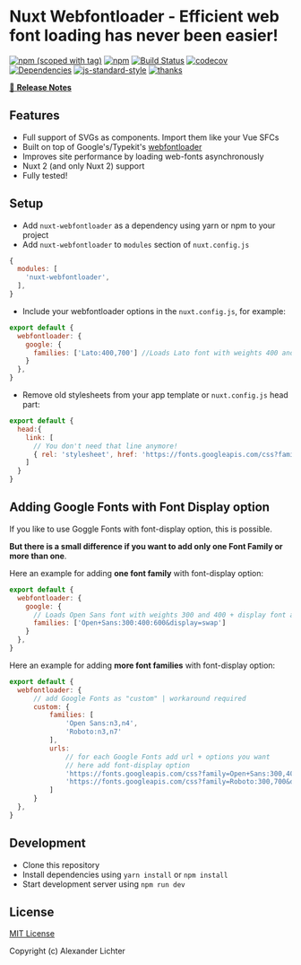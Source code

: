 # Nuxt Webfontloader - Efficient web font loading has never been easier!

[![npm (scoped with tag)](https://img.shields.io/npm/v/nuxt-webfontloader/latest.svg?style=flat-square)](https://npmjs.com/package/nuxt-webfontloader)
[![npm](https://img.shields.io/npm/dt/nuxt-webfontloader.svg?style=flat-square)](https://npmjs.com/package/nuxt-webfontloader)
[![Build Status](https://travis-ci.com/Developmint/nuxt-webfontloader.svg?branch=master)](https://travis-ci.com/Developmint/nuxt-webfontloader)
[![codecov](https://codecov.io/gh/Developmint/nuxt-webfontloader/branch/master/graph/badge.svg)](https://codecov.io/gh/Developmint/nuxt-webfontloader)
[![Dependencies](https://david-dm.org/Developmint/nuxt-webfontloader/status.svg?style=flat-square)](https://david-dm.org/Developmint/nuxt-webfontloader)
[![js-standard-style](https://img.shields.io/badge/code_style-standard-brightgreen.svg?style=flat-square)](http://standardjs.com)
 [![thanks](https://img.shields.io/badge/thanks-%E2%99%A5-ff69b4.svg)](https://thanks.lichter.io/)

>

[📖 **Release Notes**](./CHANGELOG.md)

## Features

* Full support of SVGs as components. Import them like your Vue SFCs
* Built on top of Google's/Typekit's [webfontloader](https://www.npmjs.com/package/webfontloader)
* Improves site performance by loading web-fonts asynchronously
* Nuxt 2 (and only Nuxt 2) support
* Fully tested!

## Setup

- Add `nuxt-webfontloader` as a dependency using yarn or npm to your project
- Add `nuxt-webfontloader` to `modules` section of `nuxt.config.js`

```js
{
  modules: [
    'nuxt-webfontloader',
  ],
}
```

- Include your webfontloader options in the `nuxt.config.js`, for example:

```js
export default {
  webfontloader: {
    google: {
      families: ['Lato:400,700'] //Loads Lato font with weights 400 and 700
    }
  },
}

```

- Remove old stylesheets from your app template or `nuxt.config.js` head part:

```js
export default {
  head:{
    link: [
      // You don't need that line anymore!
      { rel: 'stylesheet', href: 'https://fonts.googleapis.com/css?family=Lato:400,700' }
    ]
  }
}
```

## Adding Google Fonts with Font Display option

If you like to use Goggle Fonts with font-display option, this is possible.

**But there is a small difference if you want to add only one Font Family or more than one**.

Here an example for adding **one font family** with font-display option:

```js
export default {
  webfontloader: {
    google: {
      // Loads Open Sans font with weights 300 and 400 + display font as swap
      families: ['Open+Sans:300:400:600&display=swap']
    }
  },
}

```

Here an example for adding **more font families** with font-display option:

```js
export default {
  webfontloader: {
      // add Google Fonts as "custom" | workaround required
      custom: {
          families: [
              'Open Sans:n3,n4',
              'Roboto:n3,n7'
          ],
          urls:
              // for each Google Fonts add url + options you want
              // here add font-display option
              'https://fonts.googleapis.com/css?family=Open+Sans:300,400&display=swap'
              'https://fonts.googleapis.com/css?family=Roboto:300,700&display=swap'
          ]
      }
  },
}
```

## Development

- Clone this repository
- Install dependencies using `yarn install` or `npm install`
- Start development server using `npm run dev`

## License

[MIT License](./LICENSE)

Copyright (c) Alexander Lichter
